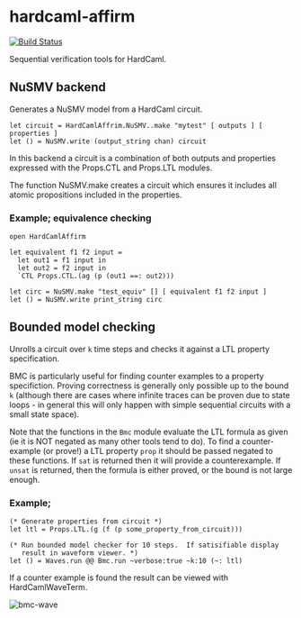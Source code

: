 # hardcaml-affirm

[![Build Status](https://travis-ci.org/ujamjar/hardcaml-affirm.svg?branch=master)](https://travis-ci.org/ujamjar/hardcaml-affirm)

Sequential verification tools for HardCaml.

## NuSMV backend

Generates a NuSMV model from a HardCaml circuit.

```
let circuit = HardCamlAffrim.NuSMV..make "mytest" [ outputs ] [ properties ]
let () = NuSMV.write (output_string chan) circuit
```

In this backend a circuit is a combination of both outputs and properties expressed
with the Props.CTL and Props.LTL modules.

The function NuSMV.make creates a circuit which ensures it includes all atomic
propositions included in the properties.

### Example; equivalence checking

```
open HardCamlAffirm 

let equivalent f1 f2 input = 
  let out1 = f1 input in
  let out2 = f2 input in
  `CTL Props.CTL.(ag (p (out1 ==: out2)))

let circ = NuSMV.make "test_equiv" [] [ equivalent f1 f2 input ]
let () = NuSMV.write print_string circ
```

## Bounded model checking

Unrolls a circuit over `k` time steps and checks it against a LTL
property specification.

BMC is particularly useful for finding counter examples to a property
specifiction.  Proving correctness is generally only possible up to 
the bound `k` (although there are cases where infinite traces can
be proven due to state loops - in general this will only happen with
simple sequential circuits with a small state space).

Note that the functions in the `Bmc` module evaluate the LTL formula
as given (ie it is NOT negated as many other tools tend to do).  To
find a counter-example (or prove!) a LTL property `prop` it should be
passed negated to these functions.  If `sat` is returned then it 
will provide a counterexample.  If `unsat` is returned, then the
formula is either proved, or the bound is not large enough.

### Example;

```
(* Generate properties from circuit *)
let ltl = Props.LTL.(g (f (p some_property_from_circuit)))

(* Run bounded model checker for 10 steps.  If satisifiable display
   result in waveform viewer. *)
let () = Waves.run @@ Bmc.run ~verbose:true ~k:10 (~: ltl)
```

If a counter example is found the result can be viewed with
HardCamlWaveTerm.

![bmc-wave](https://cloud.githubusercontent.com/assets/5944099/18785518/83f9770c-8190-11e6-910c-a845179c40af.jpg)


